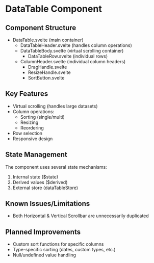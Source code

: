 # DataTable Component

## Component Structure

- DataTable.svelte (main container)
  - DataTableHeader.svelte (handles column operations)
  - DataTableBody.svelte (virtual scrolling container)
    - DataTableRow.svelte (individual rows)
  - ColumnHeader.svelte (individual column headers)
    - DragHandle.svelte
    - ResizeHandle.svelte
    - SortButton.svelte

## Key Features

- Virtual scrolling (handles large datasets)
- Column operations:
  - Sorting (single/multi)
  - Resizing
  - Reordering
- Row selection
- Responsive design

## State Management

The component uses several state mechanisms:

1. Internal state ($state)
2. Derived values ($derived)
3. External store (dataTableStore)

## Known Issues/Limitations

- Both Horizontal & Vertical Scrollbar are unnecessarily duplicated

## Planned Improvements

- Custom sort functions for specific columns
- Type-specific sorting (dates, custom types, etc.)
- Null/undefined value handling
